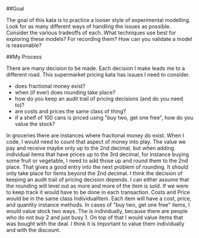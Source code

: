 ##Goal

The goal of this kata is to practice a looser style of experimental modelling. Look for as many different ways of handling the issues as possible. Consider the various tradeoffs of each. What techniques use best for exploring these models? For recording them? How can you validate a model is reasonable?

##My Process

There are many decision to be made. Each decision I make leads me to a different road. This supermarket pricing kata has issues I need to consider.

* does fractional money exist?
* when (if ever) does rounding take place?
* how do you keep an audit trail of pricing decisions (and do you need to)?
* are costs and prices the same class of thing?
* if a shelf of 100 cans is priced using "buy two, get one free", how do you value the stock?

In groceries there are instances where fractional money do exist. When I code, I would need to count that aspect of money into play. The value we pay and receive maybe only up to the 2nd decimal, but when adding individual items that have prices up to the 3rd decimal, for instance buying some fruit or vegetable, I need to add those up and round them to the 2nd place.
That gives a good entry into the next problem of rounding. It should only take place for items beyond the 2nd decimal.
I think the decision of keeping an audit trail of pricing decision depends. I can either assume that the rounding will level out as more and more of the item is sold. If we were to keep track it would have to be done in each transaction.
Costs and Price would be in the same class IndividualItem. Each item will have a cost, price, and quantity instance methods.
In cases of "buy two, get one free" items, I would value stock two ways. The is individually, because there are people who do not buy 2 and just busy 1. On top of that I would value items that was bought with the deal. I think it is important to value them individually and with the discount.


